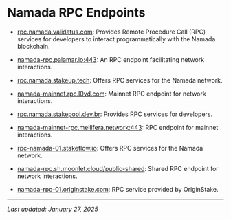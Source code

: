# Namada RPC Endpoints

* [rpc.namada.validatus.com](rpc.namada.validatus.com): Provides Remote Procedure Call (RPC) services for developers to interact programmatically with the Namada blockchain.

* [namada-rpc.palamar.io:443](namada-rpc.palamar.io:443): An RPC endpoint facilitating network interactions.

* [rpc.namada.stakeup.tech](rpc.namada.stakeup.tech): Offers RPC services for the Namada network.

* [namada-mainnet.rpc.l0vd.com](namada-mainnet.rpc.l0vd.com): Mainnet RPC endpoint for network interactions.

* [rpc.namada.stakepool.dev.br](rpc.namada.stakepool.dev.br): Provides RPC services for developers.

* [namada-mainnet-rpc.mellifera.network:443](namada-mainnet-rpc.mellifera.network:443): RPC endpoint for mainnet interactions.

* [rpc-namada-01.stakeflow.io](rpc-namada-01.stakeflow.io): Offers RPC services for the Namada network.

* [namada-rpc.sh.moonlet.cloud/public-shared](namada-rpc.sh.moonlet.cloud/public-shared): Shared RPC endpoint for network interactions.

* [namada-rpc-01.originstake.com](namada-rpc-01.originstake.com): RPC service provided by OriginStake.


---
_Last updated: January 27, 2025_ 
